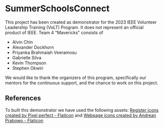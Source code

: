 # SummerSchoolsConnect

This project has been created as demonstrator for the 2023 IEEE Volunteer Leadership Training (VoLT) Program. It does not represent an official product of IEEE.
Team 4 "Mavericks" consists of 
- Alvin Chin
- Alexander Dockhorn
- Priyanka Brahmaiah Veeramosu
- Gabrielle Silva
- Kevin Thompson
- Stephen Okwiri

We would like to thank the organizers of this program, specifically our mentors for the continuous support, and the chance to work on this project.

## References

To built this demonstrator we have used the following assets: <a href="https://www.flaticon.com/free-icons/register" title="register icons">Register icons created by Pixel perfect - Flaticon</a> and <a href="https://www.flaticon.com/free-icons/webpage" title="webpage icons">Webpage icons created by Andrean Prabowo - Flaticon</a>
